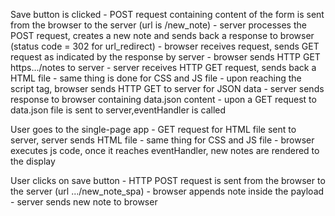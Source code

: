 Save button is clicked
    - POST request containing content of the form is sent from the browser to the server (url is /new_note)
    - server processes the POST request, creates a new note and sends back a response to browser (status code = 302 for url_redirect)
    - browser receives request, sends GET request as indicated by the response by server
    - browser sends HTTP GET https.../notes to server
    - server receives HTTP GET request, sends back a HTML file
    - same thing is done for CSS and JS file
    - upon reaching the script tag, browser sends HTTP GET to server for JSON data
    - server sends response to browser containing data.json content
    - upon a GET request to data.json file is sent to server,eventHandler is called

User goes to the single-page app
    - GET request for HTML file sent to server, server sends HTML file
    - same thing for CSS and JS file
    - browser executes js code, once it reaches eventHandler, new notes are rendered to the display

User clicks on save button
    - HTTP POST request is sent from the browser to the server (url .../new_note_spa)
    - browser appends note inside the payload
    - server sends new note to browser